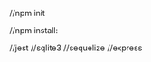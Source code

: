 //npm init

//npm install:

//jest
//sqlite3
//sequelize
//express


<!-- //localhost:3000 -- what you type into the browser to see what the server is listening to -->